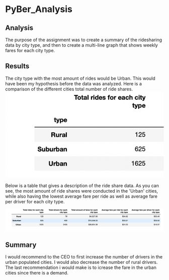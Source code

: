# PyBer_Analysis 
## Analysis 
 The purpose of the assignment was to create a summary of the ridesharing data by city type, and then to create a multi-line graph that shows weekly fares for each city type.  
## Results 
The city type with the most amount of rides would be Urban. This would have been my hypothesis before the data was analyzed. Here is a comparison of the different cities total number of ride shares. 
![alt text](ridesharedata.png)      

Below is a table that gives a description of the ride share data. As you can see, the most amount of ride shares were conducted in the 'Urban' cities, while also having the lowest average fare per ride as well as average fare per driver for each city type.  
 
![alt text](entirerideshare.png) 
 
## Summary  

I would recommend to the CEO to first increase the number of drivers in the urban populated cities. I would also decrease the number of rural drivers. The last recommendation i would make is to icrease the fare in the urban cities since there is a demand.
